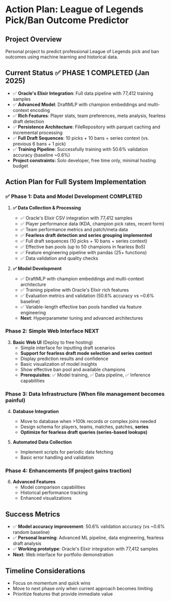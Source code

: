 # Action Plan: League of Legends Pick/Ban Outcome Predictor

## Project Overview
Personal project to predict professional League of Legends pick and ban outcomes using machine learning and historical data.

## Current Status ✅ **PHASE 1 COMPLETED (Jan 2025)**
- ✅ **Oracle's Elixir Integration**: Full data pipeline with 77,412 training samples
- ✅ **Advanced Model**: DraftMLP with champion embeddings and multi-context encoding  
- ✅ **Rich Features**: Player stats, team preferences, meta analysis, fearless draft detection
- ✅ **Persistence Architecture**: FileRepository with parquet caching and incremental processing
- ✅ **Full Draft Sequences**: 10 picks + 10 bans + series context (vs. previous 6 bans + 1 pick)
- ✅ **Training Pipeline**: Successfully training with 50.6% validation accuracy (baseline ~0.6%)
- **Project constraints:** Solo developer, free time only, minimal hosting budget

## Action Plan for Full System Implementation

### ✅ Phase 1: Data and Model Development **COMPLETED**
1. **✅ Data Collection & Processing** 
   - ✅ Oracle's Elixir CSV integration with 77,412 samples
   - ✅ Player performance data (KDA, champion pick rates, recent form)  
   - ✅ Team performance metrics and patch/meta data
   - ✅ **Fearless draft detection and series grouping implemented**
   - ✅ Full draft sequences (10 picks + 10 bans + series context)
   - ✅ Effective ban pools (up to 50 champions in fearless Bo5)
   - ✅ Feature engineering pipeline with pandas (25+ functions)
   - ✅ Data validation and quality checks

2. **✅ Model Development**
   - ✅ DraftMLP with champion embeddings and multi-context architecture
   - ✅ Training pipeline with Oracle's Elixir rich features
   - ✅ Evaluation metrics and validation (50.6% accuracy vs ~0.6% baseline)
   - ✅ Variable-length effective ban pools handled via feature engineering
   - **Next**: Hyperparameter tuning and advanced architectures

### Phase 2: Simple Web Interface **NEXT**
3. **Basic Web UI** (Deploy to free hosting)
   - Simple interface for inputting draft scenarios
   - **Support for fearless draft mode selection and series context**
   - Display prediction results and confidence  
   - Basic visualization of model insights
   - Show effective ban pool and available champions
   - **Prerequisites**: ✅ Model training, ✅ Data pipeline, ✅ Inference capabilities

### Phase 3: Data Infrastructure (When file management becomes painful)
4. **Database Integration**
   - Move to database when >100k records or complex joins needed
   - Design schema for players, teams, matches, patches, **series**
   - **Optimize for fearless draft queries (series-based lookups)**

5. **Automated Data Collection**
   - Implement scripts for periodic data fetching
   - Basic error handling and validation

### Phase 4: Enhancements (If project gains traction)
6. **Advanced Features**
   - Model comparison capabilities
   - Historical performance tracking
   - Enhanced visualizations

## Success Metrics
- ✅ **Model accuracy improvement**: 50.6% validation accuracy (vs ~0.6% random baseline)
- ✅ **Personal learning**: Advanced ML pipeline, data engineering, fearless draft analysis
- ✅ **Working prototype**: Oracle's Elixir integration with 77,412 samples
- **Next**: Web interface for portfolio demonstration

## Timeline Considerations
- Focus on momentum and quick wins
- Move to next phase only when current approach becomes limiting
- Prioritize features that provide immediate value
